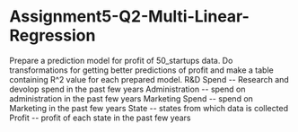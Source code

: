 # Assignment5-Q2-Multi-Linear-Regression
Prepare a prediction model for profit of 50_startups data. Do transformations for getting better predictions of profit and make a table containing R^2 value for each prepared model.  R&amp;D Spend -- Research and devolop spend in the past few years Administration -- spend on administration in the past few years Marketing Spend -- spend on Marketing in the past few years State -- states from which data is collected Profit  -- profit of each state in the past few years
